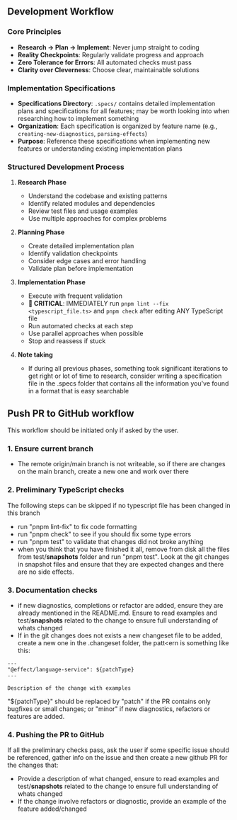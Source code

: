 ## Development Workflow

### Core Principles
- **Research → Plan → Implement**: Never jump straight to coding
- **Reality Checkpoints**: Regularly validate progress and approach
- **Zero Tolerance for Errors**: All automated checks must pass
- **Clarity over Cleverness**: Choose clear, maintainable solutions

### Implementation Specifications
- **Specifications Directory**: `.specs/` contains detailed implementation plans and specifications for all features; may be worth looking into when researching how to implement something
- **Organization**: Each specification is organized by feature name (e.g., `creating-new-diagnostics`, `parsing-effects`)
- **Purpose**: Reference these specifications when implementing new features or understanding existing implementation plans

### Structured Development Process
1. **Research Phase**
   - Understand the codebase and existing patterns
   - Identify related modules and dependencies
   - Review test files and usage examples
   - Use multiple approaches for complex problems

2. **Planning Phase**
   - Create detailed implementation plan
   - Identify validation checkpoints
   - Consider edge cases and error handling
   - Validate plan before implementation

3. **Implementation Phase**
   - Execute with frequent validation
   - **🚨 CRITICAL**: IMMEDIATELY run `pnpm lint --fix <typescript_file.ts>` and `pnpm check` after editing ANY TypeScript file
   - Run automated checks at each step
   - Use parallel approaches when possible
   - Stop and reassess if stuck

4. **Note taking**
   - If during all previous phases, something took significant iterations to get right or lot of time to research, consider writing a specification file in the .specs folder that contains all the information you've found in a format that is easy searchable

## Push PR to GitHub workflow
This workflow should be initiated only if asked by the user.

### 1. Ensure current branch
- The remote origin/main branch is not writeable, so if there are changes on the main branch, create a new one and work over there

### 2. Preliminary TypeScript checks
The following steps can be skipped if no typescript file has been changed in this branch
- run "pnpm lint-fix" to fix code formatting
- run "pnpm check" to see if you should fix some type errors
- run "pnpm test" to validate that changes did not broke anything
- when you think that you have finished it all, remove from disk all the files from test/__snapshots__ folder and run "pnpm test". Look at the git changes in snapshot files and ensure that they are expected changes and there are no side effects.

### 3. Documentation checks
- if new diagnostics, completions or refactor are added, ensure they are already mentioned in the README.md. Ensure to read examples and test/__snapshots__ related to the change to ensure full understanding of whats changed
- If in the git changes does not exists a new changeset file to be added, create a new one in the .changeset folder, the patt<ern is something like this:
```
---
"@effect/language-service": ${patchType}
---

Description of the change with examples
```

"${patchType}" should be replaced by "patch" if the PR contains only bugfixes or small changes; or "minor" if new diagnostics, refactors or features are added.

### 4. Pushing the PR to GitHub
If all the preliminary checks pass, ask the user if some specific issue should be referenced, gather info on the issue and then create a new github PR for the changes that:
- Provide a description of what changed, ensure to read examples and test/__snapshots__ related to the change to ensure full understanding of whats changed
- If the change involve refactors or diagnostic, provide an example of the feature added/changed
